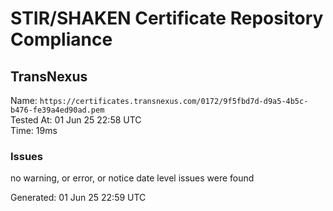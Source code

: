 # STIR/SHAKEN Certificate Repository Compliance

## TransNexus

Name: `https://certificates.transnexus.com/0172/9f5fbd7d-d9a5-4b5c-b476-fe39a4ed90ad.pem`\
Tested At: 01 Jun 25 22:58 UTC\
Time: 19ms

### Issues

no warning, or error, or notice date level issues were found

Generated: 01 Jun 25 22:59 UTC